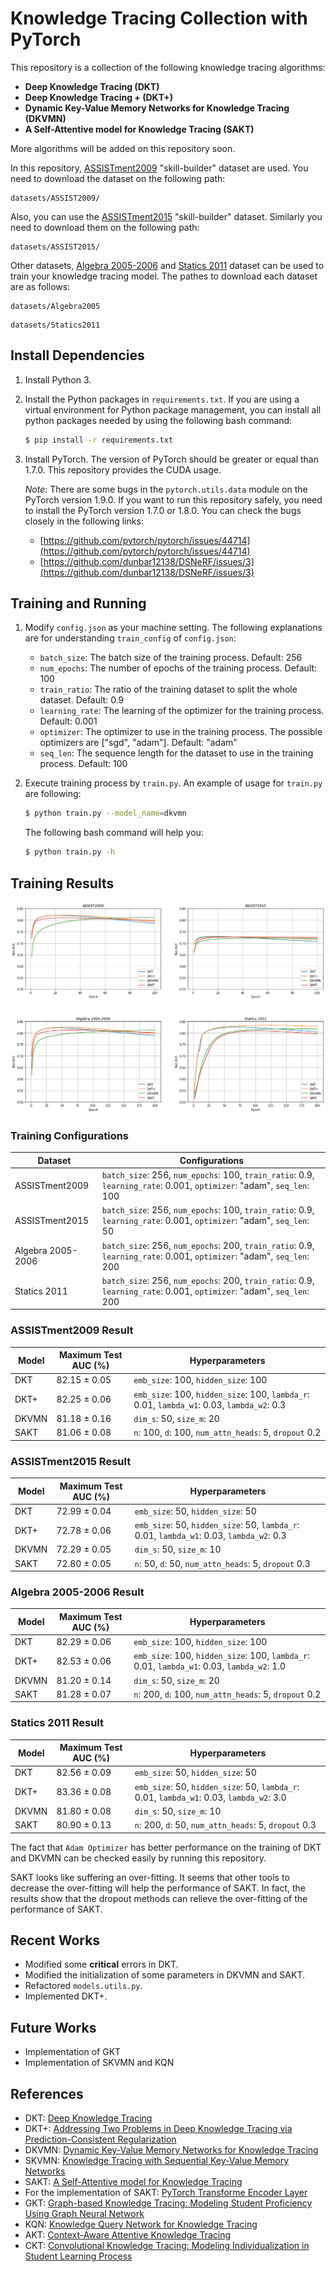 # Knowledge Tracing Collection with PyTorch

This repository is a collection of the following knowledge tracing algorithms:
- **Deep Knowledge Tracing (DKT)**
- **Deep Knowledge Tracing + (DKT+)**
- **Dynamic Key-Value Memory Networks for Knowledge Tracing (DKVMN)**
- **A Self-Attentive model for Knowledge Tracing (SAKT)**

More algorithms will be added on this repository soon.

In this repository, [ASSISTment2009](https://sites.google.com/site/assistmentsdata/home/assistment-2009-2010-data) "skill-builder" dataset are used. You need to download the dataset on the following path:

```
datasets/ASSIST2009/
```

Also, you can use the [ASSISTment2015](https://sites.google.com/site/assistmentsdata/home/2015-assistments-skill-builder-data) "skill-builder" dataset. Similarly you need to download them on the following path:

```
datasets/ASSIST2015/
```

Other datasets, [Algebra 2005-2006](https://pslcdatashop.web.cmu.edu/KDDCup/downloads.jsp) and [Statics 2011](https://pslcdatashop.web.cmu.edu/DatasetInfo?datasetId=507) dataset can be used to train your knowledge tracing model. The pathes to download each dataset are as follows:

```
datasets/Algebra2005
```

```
datasets/Statics2011
```

## Install Dependencies
1. Install Python 3.
2. Install the Python packages in `requirements.txt`. If you are using a virtual environment for Python package management, you can install all python packages needed by using the following bash command:

    ```bash
    $ pip install -r requirements.txt
    ```

3. Install PyTorch. The version of PyTorch should be greater or equal than 1.7.0. This repository provides the CUDA usage.

    *Note*: There are some bugs in the `pytorch.utils.data` module on the PyTorch version 1.9.0. If you want to run this repository safely, you need to install the PyTorch version 1.7.0 or 1.8.0. You can check the bugs closely in the following links:
    - [https://github.com/pytorch/pytorch/issues/44714](https://github.com/pytorch/pytorch/issues/44714)
    - [https://github.com/dunbar12138/DSNeRF/issues/3](https://github.com/dunbar12138/DSNeRF/issues/3)

## Training and Running
1. Modify `config.json` as your machine setting. The following explanations are for understanding `train_config` of `config.json`:
    - `batch_size`: The batch size of the training process. Default: 256
    - `num_epochs`: The number of epochs of the training process. Default: 100
    - `train_ratio`: The ratio of the training dataset to split the whole dataset. Default: 0.9
    - `learning_rate`: The learning of the optimizer for the training process. Default: 0.001
    - `optimizer`: The optimizer to use in the training process. The possible optimizers are ["sgd", "adam"]. Default: "adam"
    - `seq_len`: The sequence length for the dataset to use in the training process. Default: 100
2. Execute training process by `train.py`. An example of usage for `train.py` are following:

    ```bash
    $ python train.py --model_name=dkvmn
    ```

    The following bash command will help you:

    ```bash
    $ python train.py -h
    ```

## Training Results

![](assets/img/2021-10-08-16-35-07.png)

### Training Configurations
|Dataset|Configurations|
|---|---|
|ASSISTment2009|`batch_size`: 256, `num_epochs`: 100, `train_ratio`: 0.9, `learning_rate`: 0.001, `optimizer`: "adam", `seq_len`: 100|
|ASSISTment2015|`batch_size`: 256, `num_epochs`: 100, `train_ratio`: 0.9, `learning_rate`: 0.001, `optimizer`: "adam", `seq_len`: 50|
|Algebra 2005-2006|`batch_size`: 256, `num_epochs`: 200, `train_ratio`: 0.9, `learning_rate`: 0.001, `optimizer`: "adam", `seq_len`: 200|
|Statics 2011|`batch_size`: 256, `num_epochs`: 200, `train_ratio`: 0.9, `learning_rate`: 0.001, `optimizer`: "adam", `seq_len`: 200|

### ASSISTment2009 Result
|Model|Maximum Test AUC (%)|Hyperparameters|
|---|---|---|
|DKT|82.15 &pm; 0.05|`emb_size`: 100, `hidden_size`: 100|
|DKT+|82.25 &pm; 0.06|`emb_size`: 100, `hidden_size`: 100, `lambda_r`: 0.01, `lambda_w1`: 0.03, `lambda_w2`: 0.3|
|DKVMN|81.18 &pm; 0.16|`dim_s`: 50, `size_m`: 20|
|SAKT|81.06 &pm; 0.08|`n`: 100, `d`: 100, `num_attn_heads`: 5, `dropout` 0.2|

### ASSISTment2015 Result
|Model|Maximum Test AUC (%)|Hyperparameters|
|---|---|---|
|DKT|72.99 &pm; 0.04|`emb_size`: 50, `hidden_size`: 50|
|DKT+|72.78 &pm; 0.06|`emb_size`: 50, `hidden_size`: 50, `lambda_r`: 0.01, `lambda_w1`: 0.03, `lambda_w2`: 0.3|
|DKVMN|72.29 &pm; 0.05|`dim_s`: 50, `size_m`: 10|
|SAKT|72.80 &pm; 0.05|`n`: 50, `d`: 50, `num_attn_heads`: 5, `dropout` 0.3|

### Algebra 2005-2006 Result
|Model|Maximum Test AUC (%)|Hyperparameters|
|---|---|---|
|DKT|82.29 &pm; 0.06|`emb_size`: 100, `hidden_size`: 100|
|DKT+|82.53 &pm; 0.06|`emb_size`: 100, `hidden_size`: 100, `lambda_r`: 0.01, `lambda_w1`: 0.03, `lambda_w2`: 1.0|
|DKVMN|81.20 &pm; 0.14|`dim_s`: 50, `size_m`: 20|
|SAKT|81.28 &pm; 0.07|`n`: 200, `d`: 100, `num_attn_heads`: 5, `dropout` 0.2|

### Statics 2011 Result
|Model|Maximum Test AUC (%)|Hyperparameters|
|---|---|---|
|DKT|82.56 &pm; 0.09|`emb_size`: 50, `hidden_size`: 50|
|DKT+|83.36 &pm; 0.08|`emb_size`: 50, `hidden_size`: 50, `lambda_r`: 0.01, `lambda_w1`: 0.03, `lambda_w2`: 3.0|
|DKVMN|81.80 &pm; 0.08|`dim_s`: 50, `size_m`: 10|
|SAKT|80.90 &pm; 0.13|`n`: 200, `d`: 50, `num_attn_heads`: 5, `dropout` 0.3|

The fact that `Adam Optimizer` has better performance on the training of DKT and DKVMN can be checked easily by running this repository.

SAKT looks like suffering an over-fitting. It seems that other tools to decrease the over-fitting will help the performance of SAKT. In fact, the results show that the dropout methods can relieve the over-fitting of the performance of SAKT.

## Recent Works
- Modified some **critical** errors in DKT.
- Modified the initialization of some parameters in DKVMN and SAKT.
- Refactored `models.utils.py`.
- Implemented DKT+.

## Future Works
- Implementation of GKT
- Implementation of SKVMN and KQN

## References
- DKT: [Deep Knowledge Tracing](https://papers.nips.cc/paper/5654-deep-knowledge-tracing.pdf)
- DKT+: [Addressing Two Problems in Deep Knowledge Tracing via Prediction-Consistent Regularization](https://arxiv.org/pdf/1806.02180.pdf)
- DKVMN: [Dynamic Key-Value Memory Networks for Knowledge Tracing](https://arxiv.org/pdf/1611.08108.pdf)
- SKVMN: [Knowledge Tracing with Sequential Key-Value Memory Networks](https://arxiv.org/pdf/1910.13197.pdf)
- SAKT: [A Self-Attentive model for Knowledge Tracing](https://arxiv.org/pdf/1907.06837.pdf)
- For the implementation of SAKT: [PyTorch Transforme Encoder Layer](https://pytorch.org/docs/stable/_modules/torch/nn/modules/transformer.html#TransformerEncoderLayer)
- GKT: [Graph-based Knowledge Tracing: Modeling Student Proficiency Using Graph Neural Network](https://rlgm.github.io/papers/70.pdf)
- KQN: [Knowledge Query Network for Knowledge Tracing](https://arxiv.org/pdf/1908.02146.pdf)
- AKT: [Context-Aware Attentive Knowledge Tracing](https://arxiv.org/pdf/2007.12324.pdf)
- CKT: [Convolutional Knowledge Tracing: Modeling Individualization in Student Learning Process](https://www.researchgate.net/profile/Shen-Shuanghong/publication/343214175_Convolutional_Knowledge_Tracing_Modeling_Individualization_in_Student_Learning_Process/links/600fd43a45851553a06fe85d/Convolutional-Knowledge-Tracing-Modeling-Individualization-in-Student-Learning-Process.pdf)
